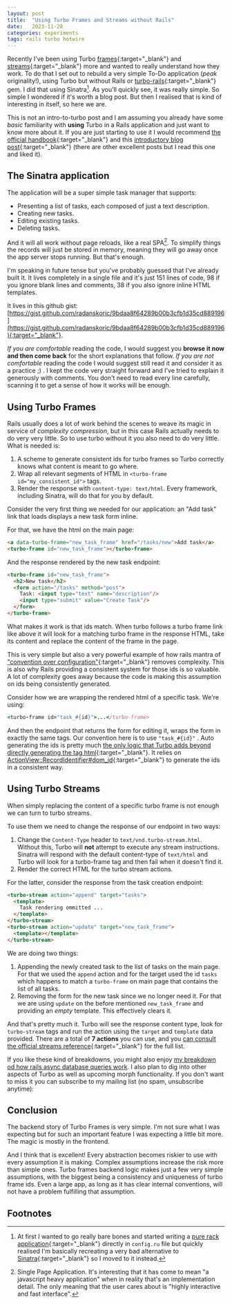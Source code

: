 ```yaml
---
layout: post
title:  "Using Turbo Frames and Streams without Rails"
date:   2023-11-28
categories: experiments
tags: rails turbo hotwire
---
```


Recently I've been using Turbo [frames](https://turbo.hotwired.dev/handbook/frames){:target="_blank"}
and [streams](https://turbo.hotwired.dev/handbook/streams){:target="_blank"} more and wanted to really
understand how they work. To do that I set out to rebuild a very simple To-Do application
(*peak* originality!), using Turbo but without Rails or
[turbo-rails](https://github.com/hotwired/turbo-rails){:target="_blank"} gem. I did that using Sinatra[^1].
As you'll quickly see, it was really simple. So simple I wondered if it's worth a blog post.
But then I realised that is kind of interesting in itself, so here we are.

This is not an intro-to-turbo post and I am assuming you already have some *basic* familiarity with **using** Turbo
in a Rails application and just want to know more about it. If you are just starting to use it I would recommend
[the official handbook](https://turbo.hotwired.dev/handbook/introduction){:target="_blank"} and this
[introductory blog post](https://medium.com/@alexischvez/hotwire-supercharged-rails-forms-with-turbo-6de79bb9e374){:target="_blank"}
(there are other excellent posts but I read this one and liked it).

## The Sinatra application

The application will be a super simple task manager that supports:
- Presenting a list of tasks, each composed of just a text description.
- Creating new tasks.
- Editing existing tasks.
- Deleting tasks.

And it will all work without page reloads, like a real SPA[^2]. To simplify things the records will just be stored in memory, meaning they will go away once the app server stops running. But that's enough.

I'm speaking in future tense but you've probably guessed that I've already built it. It lives completely in a single file and it's just 151 lines of code, 98 if you ignore blank lines and comments, 38 if you also ignore inline HTML templates.

It lives in this github gist: [https://gist.github.com/radanskoric/9bdaa8f64289b00b3cfb1d35cd889196](https://gist.github.com/radanskoric/9bdaa8f64289b00b3cfb1d35cd889196){:target="_blank"}.

*If you are comfortable* reading the code, I would suggest you **browse it now and then come back** for the short explanations that follow. *If you are not comfortable* reading the code I would suggest still read it and consider it as a practice ;) . I kept the code very straight forward and I've tried to explain it generously with comments. You don't need to read every line carefully, scanning it to get a sense of how it works will be enough.

## Using Turbo Frames

Rails usually does a lot of work behind the scenes to weave its magic in service of *complexity compression*, but in this case Rails actually needs to do very very little. So to use turbo without it you also need to do very little. What is needed is:
1. A scheme to generate consistent ids for turbo frames so Turbo correctly knows what content is meant to go where.
2. Wrap all relevant segments of HTML in `<turbo-frame id="my_consistent_id">` tags.
4. Render the response with `content-type: text/html`. Every framework, including Sinatra, will do that for you by default.

Consider the very first thing we needed for our application: an "Add task" link that loads displays a new task form inline.

For that, we have the html on the main page:
```html
<a data-turbo-frame="new_task_frame" href="/tasks/new">Add task</a>
<turbo-frame id="new_task_frame"></turbo-frame>
```
And the response rendered by the new task endpoint:
```html
<turbo-frame id="new_task_frame">
  <h2>New task</h2>
  <form action="/tasks" method="post">
    Task: <input type="text" name="description"/>
    <input type="submit" value="Create Task"/>
  </form>
</turbo-frame>
```

What makes it work is that ids match. When turbo follows a turbo frame link like above it will look for a matching turbo frame in the response HTML, take its content and replace the content of the frame in the page.

This is very simple but also a very powerful example of how rails mantra of ["convention over configuration"](https://rubyonrails.org/doctrine#convention-over-configuration){:target="_blank"} removes complexity. This is also why Rails providing a consistent system for those ids is so valuable. A lot of complexity goes away because the code is making this assumption on ids being consistently generated.

Consider how we are wrapping the rendered html of a specific task. We're using:
```ruby
<turbo-frame id="task_#{id}">...</turbo-frame>
```
And then the endpoint that returns the form for editing it, wraps the form in exactly the same tags. Our convention here is to use `"task_#{id}"` . Auto generating the ids is pretty much [the only logic that Turbo adds beyond directly generating the tag html](https://github.com/hotwired/turbo-rails/blob/4eb4e928e30be8cd537af8073f98b80ddea4a578/app/helpers/turbo/frames_helper.rb#L42){:target="_blank"}. It relies on [ActionView::RecordIdentifier#dom_id](https://api.rubyonrails.org/classes/ActionView/RecordIdentifier.html#method-i-dom_id){:target="_blank"} to generate the ids in a consistent way.

## Using Turbo Streams

When simply replacing the content of a specific turbo frame is not enough we can turn to turbo streams.

To use them we need to change the response of our endpoint in two ways:
1. Change the `Content-Type` header to `text/vnd.turbo-stream.html`. Without this, Turbo will **not** attempt to execute any stream instructions. Sinatra will respond with the default content-type of `text/html` and Turbo will look for a turbo-frame tag and then fail when it doesn't find it.
2. Render the correct HTML for the turbo stream actions.

For the latter, consider the response from the task creation endpoint:
```html
<turbo-stream action="append" target="tasks">
  <template>
    Task rendering ommitted ...
  </template>
</turbo-stream>
<turbo-stream action="update" target="new_task_frame">
  <template></template>
</turbo-stream>
```

We are doing two things:
1. Appending the newly created task to the list of tasks on the main page.  For that we used the `append` action and for the target used the id `tasks` which happens to match a `turbo-frame` on main page that contains the list of all tasks.
2. Removing the form for the new task since we no longer need it. For that we are using `update` on the before mentioned `new_task_frame` and providing an *empty* template. This effectively clears it.

And that's pretty much it. Turbo will see the response content type, look for `turbo-stream` tags and run the action using the `target` and `template` data provided. There are a total of **7 actions** you can use, and you [can consult the official streams reference](https://turbo.hotwired.dev/reference/streams#the-seven-actions){:target="_blank"} for the full list.

If you like these kind of breakdowns, you might also enjoy [my breakdown od how rails async database queries work](/articles/understand-rails-async-db-queries). I also plan to dig into other aspects of Turbo as well as upcoming morph functionality. If you don't want to miss it you can subscribe to my mailing list (no spam, unsubscribe anytime):
<script async data-uid="f43925b4ae" src="https://thoughtful-producer-2834.ck.page/f43925b4ae/index.js"></script>

## Conclusion

The backend story of Turbo Frames is very simple. I'm not sure what I was expecting but for such an important feature I was expecting a little bit more. The magic is mostly in the frontend.

And I think that is excellent! Every abstraction becomes riskier to use with every assumption it is making. Complex assumptions increase the risk more than simple ones. Turbo frames backend logic makes just a few very simple assumptions, with the biggest being a consistency and uniqueness of turbo frame ids. Even a large app, as long as it has clear internal conventions, will not have a problem fulfilling that assumption.

## Footnotes

[^1]: At first I wanted to go really bare bones and started writing a [pure rack application](https://github.com/rack/rack#usage){:target="_blank"} directly in `config.ru`  file but quickly realised I'm basically recreating a very bad alternative to [Sinatra](https://sinatrarb.com/){:target="_blank"} so I moved to it instead.

[^2]: Single Page Application. It's interesting that it has come to mean "a javascript heavy application" when in reality that's an implementation detail. The only meaning that the user cares about is "highly interactive and fast interface".
